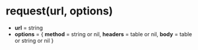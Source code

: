 # request(url, options)
- **url** = string
- **options** = {
    **method** = string or nil,
    **headers** = table or nil,
    **body** = table or string or nil
}